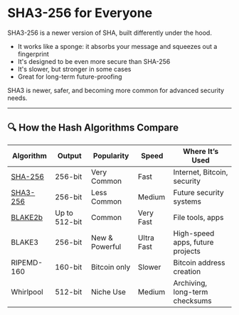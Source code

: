 # SHA3-256 for Everyone

SHA3-256 is a newer version of SHA, built differently under the hood.

- It works like a sponge: it absorbs your message and squeezes out a fingerprint
- It's designed to be even more secure than SHA-256
- It's slower, but stronger in some cases
- Great for long-term future-proofing

SHA3 is newer, safer, and becoming more common for advanced security needs.

---

## 🔍 How the Hash Algorithms Compare

| Algorithm   | Output | Popularity    | Speed     | Where It’s Used                    |
|-------------|--------|----------------|-----------|------------------------------------|
| [SHA-256](/algo/sha256)     | 256-bit| Very Common    | Fast      | Internet, Bitcoin, security        |
| [SHA3-256](/algo/sha3-256)    | 256-bit| Less Common    | Medium    | Future security systems            |
| [BLAKE2b](/algo/blake2b)     | Up to 512-bit | Common  | Very Fast | File tools, apps                   |
| BLAKE3      | 256-bit| New & Powerful | Ultra Fast| High-speed apps, future projects   |
| RIPEMD-160  | 160-bit| Bitcoin only   | Slower    | Bitcoin address creation           |
| Whirlpool   | 512-bit| Niche Use      | Medium    | Archiving, long-term checksums     |
